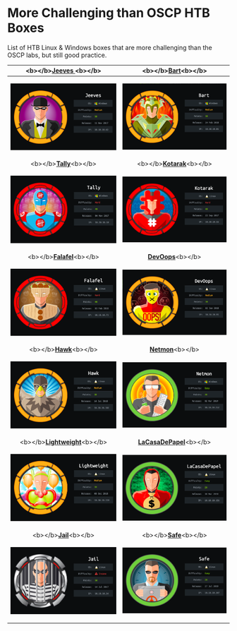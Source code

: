 # More Challenging than OSCP HTB Boxes

List of HTB Linux & Windows boxes that are more challenging than the OSCP labs, but still good practice.

<table>
  <thead>
    <tr>
      <th style="text-align:center">&lt;b&gt;&lt;/b&gt;<a href="jeeves-writeup-w-o-metasploit.md"><b>Jeeves </b></a>&lt;b&gt;&lt;/b&gt;</th>
      <th
      style="text-align:center">&lt;b&gt;&lt;/b&gt;<a href="bart-writeup-w-o-metasploit.md"><b>Bart</b></a>&lt;b&gt;&lt;/b&gt;</th>
    </tr>
  </thead>
  <tbody>
    <tr>
      <td style="text-align:center">
        <p></p>
        <p>
          <img src="../.gitbook/assets/screen-shot-2020-05-16-at-5.48.16-pm.png"
          alt/>
        </p>
      </td>
      <td style="text-align:center">
        <p></p>
        <p>
          <img src="../.gitbook/assets/screen-shot-2020-05-16-at-5.49.06-pm.png"
          alt/>
        </p>
      </td>
    </tr>
    <tr>
      <td style="text-align:center">&lt;b&gt;&lt;/b&gt;<a href="tally-writeup-w-o-metasploit.md"><b>Tally</b></a>&lt;b&gt;&lt;/b&gt;</td>
      <td
      style="text-align:center">&lt;b&gt;&lt;/b&gt;<a href="kotarak-writeup-w-o-metasploit.md"><b>Kotarak</b></a>&lt;b&gt;&lt;/b&gt;</td>
    </tr>
    <tr>
      <td style="text-align:center">
        <p></p>
        <p>
          <img src="../.gitbook/assets/screen-shot-2020-05-16-at-5.58.06-pm.png"
          alt/>
        </p>
      </td>
      <td style="text-align:center">
        <p></p>
        <p>
          <img src="../.gitbook/assets/screen-shot-2020-05-16-at-5.59.56-pm.png"
          alt/>
        </p>
      </td>
    </tr>
    <tr>
      <td style="text-align:center">&lt;b&gt;&lt;/b&gt;<a href="falafel-writeup-w-o-metasploit.md"><b>Falafel</b></a>&lt;b&gt;&lt;/b&gt;</td>
      <td
      style="text-align:center"><a href="devoops-writeup-w-o-metasploit.md"><b>DevOops</b></a>&lt;b&gt;&lt;/b&gt;</td>
    </tr>
    <tr>
      <td style="text-align:center">
        <p>
          <img src="../.gitbook/assets/screen-shot-2020-05-16-at-6.00.22-pm.png"
          alt/>
        </p>
        <p></p>
      </td>
      <td style="text-align:center">
        <p>
          <img src="../.gitbook/assets/screen-shot-2020-05-16-at-6.01.56-pm.png"
          alt/>
        </p>
        <p></p>
      </td>
    </tr>
    <tr>
      <td style="text-align:center">&lt;b&gt;&lt;/b&gt;<a href="hawk-writeup-w-o-metasploit.md"><b>Hawk</b></a>&lt;b&gt;&lt;/b&gt;</td>
      <td
      style="text-align:center"><a href="netmon-writeup-w-o-metasploit.md"><b>Netmon</b></a>&lt;b&gt;&lt;/b&gt;</td>
    </tr>
    <tr>
      <td style="text-align:center">
        <p>
          <img src="../.gitbook/assets/screen-shot-2020-05-16-at-6.02.21-pm.png"
          alt/>
        </p>
        <p></p>
      </td>
      <td style="text-align:center">
        <p>
          <img src="../.gitbook/assets/screen-shot-2020-05-16-at-6.04.06-pm.png"
          alt/>
        </p>
        <p></p>
      </td>
    </tr>
    <tr>
      <td style="text-align:center">&lt;b&gt;&lt;/b&gt;<a href="lightweight-writeup-w-o-metasploit.md"><b>Lightweight</b></a>&lt;b&gt;&lt;/b&gt;</td>
      <td
      style="text-align:center"><a href="lacasadepapel-writeup-w-o-metasploit.md"><b>LaCasaDePapel</b></a>&lt;b&gt;&lt;/b&gt;</td>
    </tr>
    <tr>
      <td style="text-align:center">
        <p>
          <img src="../.gitbook/assets/image.png" alt/>
        </p>
        <p></p>
      </td>
      <td style="text-align:center">
        <p>
          <img src="../.gitbook/assets/screen-shot-2020-05-16-at-6.06.02-pm.png"
          alt/>
        </p>
        <p></p>
      </td>
    </tr>
    <tr>
      <td style="text-align:center">&lt;b&gt;&lt;/b&gt;<a href="jail-writeup-w-o-metasploit.md"><b>Jail</b></a>&lt;b&gt;&lt;/b&gt;</td>
      <td
      style="text-align:center">&lt;b&gt;&lt;/b&gt;<a href="safe-writeup-w-o-metasploit.md"><b>Safe</b></a>&lt;b&gt;&lt;/b&gt;</td>
    </tr>
    <tr>
      <td style="text-align:center">
        <p>
          <img src="../.gitbook/assets/image (2).png" alt/>
        </p>
        <p></p>
      </td>
      <td style="text-align:center">
        <p>
          <img src="../.gitbook/assets/screen-shot-2020-05-16-at-6.06.51-pm.png"
          alt/>
        </p>
        <p></p>
      </td>
    </tr>
  </tbody>
</table>

